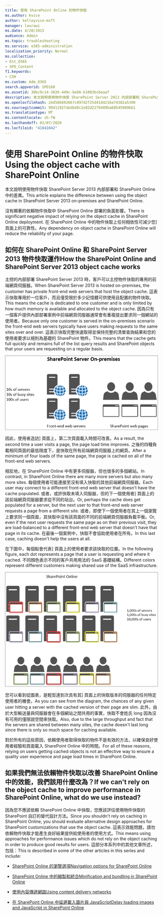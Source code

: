 ```yaml
---
title: 使用 SharePoint Online 的物件快取
ms.author: kvice
author: kelleyvice-msft
manager: laurawi
ms.date: 4/20/2015
audience: Admin
ms.topic: troubleshooting
ms.service: o365-administration
localization_priority: Normal
ms.collection:
- Ent_O365
- SPO_Content
f1.keywords:
- CSH
ms.custom: Adm_O365
search.appverid: SPO160
ms.assetid: 38bc9c14-3826-449c-beb6-b1003bcbeaaf
description: 本文說明使用物件快取 SharePoint Server 2013 內部部署和 SharePoint Online 中的差異。
ms.openlocfilehash: 24d58b692667c897d2f25d41d4216a74382a5390
ms.sourcegitcommit: 99411927abdb40c2e82d2279489ba60545989bb1
ms.translationtype: MT
ms.contentlocale: zh-TW
ms.lasthandoff: 02/07/2020
ms.locfileid: "41841042"
---
```

# <a name="using-the-object-cache-with-sharepoint-online"></a><span data-ttu-id="1257c-103">使用 SharePoint Online 的物件快取</span><span class="sxs-lookup"><span data-stu-id="1257c-103">Using the object cache with SharePoint Online</span></span>

<span data-ttu-id="1257c-104">本文說明使用物件快取 SharePoint Server 2013 內部部署和 SharePoint Online 中的差異。</span><span class="sxs-lookup"><span data-stu-id="1257c-104">This article explains the difference between using the object cache in SharePoint Server 2013 on-premises and SharePoint Online.</span></span>
  
<span data-ttu-id="1257c-105">沒有顯著的依賴物件快取中 SharePoint Online 部署的負面影響。</span><span class="sxs-lookup"><span data-stu-id="1257c-105">There is significant negative impact of relying on the object cache in SharePoint Online deployment.</span></span> <span data-ttu-id="1257c-106">在 SharePoint Online 中的物件快取上任何相依性可減少您] 頁面上的可靠性。</span><span class="sxs-lookup"><span data-stu-id="1257c-106">Any dependency on object cache in SharePoint Online will reduce the reliability of your page.</span></span> 
  
## <a name="how-the-sharepoint-online-and-sharepoint-server-2013-object-cache-works"></a><span data-ttu-id="1257c-107">如何在 SharePoint Online 和 SharePoint Server 2013 物件快取運作</span><span class="sxs-lookup"><span data-stu-id="1257c-107">How the SharePoint Online and SharePoint Server 2013 object cache works</span></span>

<span data-ttu-id="1257c-108">主控的內部部署 SharePoint Server 2013 時，客戶可以主控物件快取的專用的前端網頁伺服器。</span><span class="sxs-lookup"><span data-stu-id="1257c-108">When SharePoint Server 2013 is hosted on-premises, the customer has private front-end web servers that host the object cache.</span></span> <span data-ttu-id="1257c-109">這表示快取專用於一位客戶，而且僅受限於多少記憶體可供使用且配置的物件快取。</span><span class="sxs-lookup"><span data-stu-id="1257c-109">This means the cache is dedicated to one customer and is only limited by how much memory is available and allocated to the object cache.</span></span> <span data-ttu-id="1257c-110">因為只有一個客戶提供內部部署案例中前端網頁伺服器通常會有重複提出要求同一個網站的使用者。</span><span class="sxs-lookup"><span data-stu-id="1257c-110">Because only one customer is served in the on-premises scenario the front-end web servers typically have users making requests to the same sites over and over.</span></span> <span data-ttu-id="1257c-111">這表示快取完整快速取得並保持完整的清單查詢結果和您的使用者要求以規則為基礎的 SharePoint 物件。</span><span class="sxs-lookup"><span data-stu-id="1257c-111">This means that the cache gets full quickly and remains full of the list query results and SharePoint objects that your users are requesting on a regular basis.</span></span>
  
![顯示到內部部署前端網頁伺服器的流量和負載](media/a0d38b36-4909-4abb-8d4e-4930814bb3de.png)
  
<span data-ttu-id="1257c-113">因此，使用者造訪] 頁面上，第二次頁面載入時間可改善。</span><span class="sxs-lookup"><span data-stu-id="1257c-113">As a result, the second time a user visits a page, the page load time improves.</span></span> <span data-ttu-id="1257c-114">之後的四種負載相同頁面的最低限度下，是快取在所有前端網頁伺服器上的網頁。</span><span class="sxs-lookup"><span data-stu-id="1257c-114">After a minimum of four loads of the same page, the page is cached on all of the front-end web servers.</span></span>
  
<span data-ttu-id="1257c-115">相反地，在 SharePoint Online 中有更多伺服器，但也很多的多個網站。</span><span class="sxs-lookup"><span data-stu-id="1257c-115">In contrast, in SharePoint Online there are many more servers but also many more sites.</span></span> <span data-ttu-id="1257c-116">每個使用者可能連接至沒有填入快取的其他前端網頁伺服器。</span><span class="sxs-lookup"><span data-stu-id="1257c-116">Each user may connect to a different front-end web server that doesn't have the cache populated.</span></span> <span data-ttu-id="1257c-117">或者，或許快取未填入伺服器，但的下一個使用者] 頁面上的該前端網頁伺服器要求從不同的站台。</span><span class="sxs-lookup"><span data-stu-id="1257c-117">Or, perhaps the cache does get populated for a server, but the next user to that front-end web server requests a page from a different site.</span></span> <span data-ttu-id="1257c-118">或者，即使下一個使用者在其上一個瀏覽上要求同一個頁面，其快取中沒有該頁面的不同的前端網頁伺服器負載平衡。</span><span class="sxs-lookup"><span data-stu-id="1257c-118">Or, even if the next user requests the same page as on their previous visit, they are load-balanced to a different front-end web server that doesn't have that page in its cache.</span></span> <span data-ttu-id="1257c-119">在最後一個案例中，快取不會協助使用者在所有。</span><span class="sxs-lookup"><span data-stu-id="1257c-119">In this last case, caching doesn't help the users at all.</span></span>
  
<span data-ttu-id="1257c-120">在下圖中，每個點會代表] 頁面上的使用者要求該快取的位置。</span><span class="sxs-lookup"><span data-stu-id="1257c-120">In the following figure, each dot represents a page that a user is requesting and where it cached.</span></span> <span data-ttu-id="1257c-121">不同顏色表示不同的客戶共用用法的 SaaS 基礎結構。</span><span class="sxs-lookup"><span data-stu-id="1257c-121">Different colors represent different customers making shared use of the SaaS infrastructure.</span></span>
  
![顯示 SharePoint Online 中的物件快取結果](media/25d04011-ef83-4cb7-9e04-a6ed490f63c3.png)
  
<span data-ttu-id="1257c-123">您可以看到從圖表，是輕型達到次具有其] 頁面上的快取版本的伺服器的任何特定使用者的機會。</span><span class="sxs-lookup"><span data-stu-id="1257c-123">As you can see from the diagram, the chances of any given user hitting a server with the cached version of their page are slim.</span></span> <span data-ttu-id="1257c-124">此外，由於大型輸送量與伺服器會在多個網站之間共用的事實，快取不會姓氏 long 因為沒有可用的僅限說空間來快取。</span><span class="sxs-lookup"><span data-stu-id="1257c-124">Also, due to the large throughput and fact that the servers are shared between many sites, the cache doesn't last long since there is only so much space for caching available.</span></span>
  
<span data-ttu-id="1257c-125">對於所有的這些原因，依賴使用者取得快取的物件不是有效的方法，以確保良好使用者經驗和頁面載入 SharePoint Online 中的時間。</span><span class="sxs-lookup"><span data-stu-id="1257c-125">For all of these reasons, relying on users getting cached objects is not an effective way to ensure a quality user experience and page load times in SharePoint Online.</span></span>
  
## <a name="if-we-cant-rely-on-the-object-cache-to-improve-performance-in-sharepoint-online-what-do-we-use-instead"></a><span data-ttu-id="1257c-126">如果我們無法依賴物件快取以改善 SharePoint Online 中的效能，我們該用什麼改為？</span><span class="sxs-lookup"><span data-stu-id="1257c-126">If we can't rely on the object cache to improve performance in SharePoint Online, what do we use instead?</span></span>

<span data-ttu-id="1257c-127">因為您不應該依賴 SharePoint Online 中快取，您應該評估使用物件快取的 SharePoint 自訂的替代設計方法。</span><span class="sxs-lookup"><span data-stu-id="1257c-127">Since you shouldn't rely on caching in SharePoint Online, you should evaluate alternative design approaches for SharePoint customizations that use the object cache.</span></span> <span data-ttu-id="1257c-128">這表示效能問題，請勿依賴物件快取才能產生良好結果提供給使用者的使用方式。</span><span class="sxs-lookup"><span data-stu-id="1257c-128">This means using approaches for performance issues which do not rely on the object caching in order to produce good results for users.</span></span> <span data-ttu-id="1257c-129">這部分本系列中的其他文章所述，包括：</span><span class="sxs-lookup"><span data-stu-id="1257c-129">This is described in some of the other articles in this series and include:</span></span>
  
- [<span data-ttu-id="1257c-130">SharePoint Online 的瀏覽選項</span><span class="sxs-lookup"><span data-stu-id="1257c-130">Navigation options for SharePoint Online</span></span>](navigation-options-for-sharepoint-online.md)
    
- [<span data-ttu-id="1257c-131">SharePoint Online 中的縮製和統合</span><span class="sxs-lookup"><span data-stu-id="1257c-131">Minification and bundling in SharePoint Online</span></span>](minification-and-bundling-in-sharepoint-online.md)
    
- [<span data-ttu-id="1257c-132">使用內容傳遞網路</span><span class="sxs-lookup"><span data-stu-id="1257c-132">Using content delivery networks</span></span>](using-content-delivery-networks-with-sharepoint-online.md)
    
- [<span data-ttu-id="1257c-133">在 SharePoint Online 中延遲載入圖片與 JavaScript</span><span class="sxs-lookup"><span data-stu-id="1257c-133">Delay loading images and JavaScript in SharePoint Online</span></span>](delay-loading-images-and-javascript-in-sharepoint-online.md)
    


